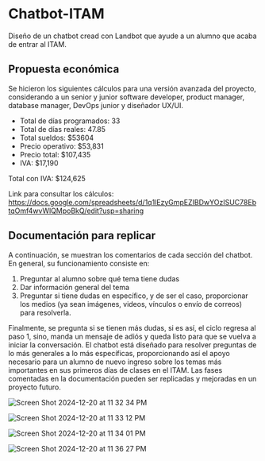 # Chatbot-ITAM
Diseño de un chatbot cread con Landbot que ayude a un alumno que acaba de entrar al ITAM.

## Propuesta económica
Se hicieron los siguientes cálculos para una versión avanzada del proyecto, considerando a un senior y junior software developer, product manager, database manager, DevOps junior y diseñador UX/UI.

- Total de días programados: 33
- Total de días reales: 47.85
- Total sueldos: $53604
- Precio operativo: $53,831
- Precio total: $107,435
- IVA: $17,190

Total con IVA: $124,625

Link para consultar los cálculos: https://docs.google.com/spreadsheets/d/1q1lEzyGmpEZIBDwYOzISUC78EbtqOmf4wvWlQMpoBkQ/edit?usp=sharing 

## Documentación para replicar
A continuación, se muestran los comentarios de cada sección del chatbot. En general, su funcionamiento consiste en:

1) Preguntar al alumno sobre qué tema tiene dudas
2) Dar información general del tema
3) Preguntar si tiene dudas en específico, y de ser el caso, proporcionar los medios (ya sean imágenes, videos, vínculos o envío de correos) para resolverla.

Finalmente, se pregunta si se tienen más dudas, si es así, el ciclo regresa al paso 1, sino, manda un mensaje de adiós y queda listo para que se vuelva a iniciar la conversación. El chatbot está diseñado para resolver preguntas de lo más generales a lo más específicas, proporcionando así el apoyo necesario para un alumno de nuevo ingreso sobre los temas más importantes en sus primeros días de clases en el ITAM. Las fases comentadas en la documentación pueden ser replicadas y mejoradas en un proyecto futuro.


![Screen Shot 2024-12-20 at 11 32 34 PM](https://github.com/user-attachments/assets/484fdd30-3a36-4968-bd8b-bbc028b9a453)

![Screen Shot 2024-12-20 at 11 33 12 PM](https://github.com/user-attachments/assets/4e9cac85-dfd4-4d5d-8c66-cd192f1fb801)

![Screen Shot 2024-12-20 at 11 34 01 PM](https://github.com/user-attachments/assets/4d0efb6c-bfe6-4dda-aa43-b2496ccec317)

![Screen Shot 2024-12-20 at 11 36 27 PM](https://github.com/user-attachments/assets/4945e33e-b4a0-41e5-bed9-fb2179bbaa6c)
